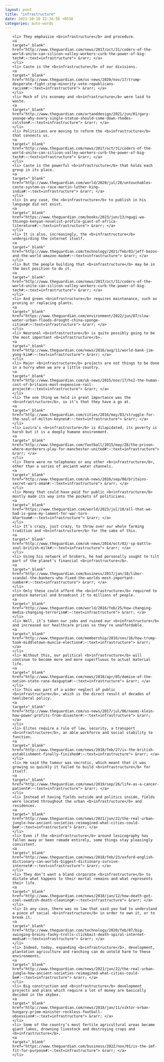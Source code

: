 ```yaml
---
layout: post
title: "infrastructure"
date: 2023-10-10 12:34:56 +0530
categories: auto-words
---
```

<ol>

    <li> They emphasise <b>infrastructure</b> and procedure.
    <a 
    target="_blank" 
    href="http://www.theguardian.com/news/2017/oct/31/coders-of-the-world-unite-can-silicon-valley-workers-curb-the-power-of-big-tech#:~:text=infrastructure"> &rarr; </a>
    </li>
    <li> Caste is the <b>infrastructure</b> of our divisions.
    <a 
    target="_blank" 
    href="http://www.theguardian.com/us-news/2020/nov/17/trump-desperate-fight-stop-minority-vote-republicans-racism#:~:text=infrastructure"> &rarr; </a>
    </li>
    <li> Much of its economy and <b>infrastructure</b> were laid to waste.
    <a 
    target="_blank" 
    href="http://www.theguardian.com/artanddesign/2021/jun/01/gary-younge-why-every-single-statue-should-come-down-rhodes-colston#:~:text=infrastructure"> &rarr; </a>
    </li>
    <li> Politicians are moving to reform the <b>infrastructure</b> that connects us.
    <a 
    target="_blank" 
    href="http://www.theguardian.com/news/2017/oct/31/coders-of-the-world-unite-can-silicon-valley-workers-curb-the-power-of-big-tech#:~:text=infrastructure"> &rarr; </a>
    </li>
    <li> Caste is the powerful <b>infrastructure</b> that holds each group in its place.
    <a 
    target="_blank" 
    href="http://www.theguardian.com/world/2020/jul/28/untouchables-caste-system-us-race-martin-luther-king-india#:~:text=infrastructure"> &rarr; </a>
    </li>
    <li> In any case, the <b>infrastructure</b> to publish in his language did not exist.
    <a 
    target="_blank" 
    href="https://www.theguardian.com/books/2023/jun/13/ngugi-wa-thiongo-kenyan-novelist-profile-giant-of-africa-literature#:~:text=infrastructure"> &rarr; </a>
    </li>
    <li> It is also, increasingly, the <b>infrastructure</b> undergirding the internet itself.
    <a 
    target="_blank" 
    href="http://www.theguardian.com/technology/2021/feb/03/jeff-bezos-and-the-world-amazon-made#:~:text=infrastructure"> &rarr; </a>
    </li>
    <li> But the people building that <b>infrastructure</b> may be in the best position to do it.
    <a 
    target="_blank" 
    href="http://www.theguardian.com/news/2017/oct/31/coders-of-the-world-unite-can-silicon-valley-workers-curb-the-power-of-big-tech#:~:text=infrastructure"> &rarr; </a>
    </li>
    <li> And green <b>infrastructure</b> requires maintenance, such as pruning or replacing plants.
    <a 
    target="_blank" 
    href="https://www.theguardian.com/environment/2022/jun/07/slow-water-urban-floods-drought-china-sponge-cities#:~:text=infrastructure"> &rarr; </a>
    </li>
    <li> Neuronal <b>infrastructure</b> is quite possibly going to be the most important <b>infrastructure</b>.
    <a 
    target="_blank" 
    href="http://www.theguardian.com/news/2016/aug/11/world-bank-jim-yong-kim#:~:text=infrastructure"> &rarr; </a>
    </li>
    <li> Major <b>infrastructure</b> projects are not things to be done in a hurry when we are a little country.
    <a 
    target="_blank" 
    href="http://www.theguardian.com/uk-news/2015/nov/17/hs2-the-human-cost-of-britains-most-expensive-rail-project#:~:text=infrastructure"> &rarr; </a>
    </li>
    <li> The one thing we held in great importance was the <b>infrastructure</b>, so it’s that they have a go at.
    <a 
    target="_blank" 
    href="http://www.theguardian.com/cities/2016/may/03/struggle-for-the-soul-of-milton-keynes#:~:text=infrastructure"> &rarr; </a>
    </li>
    <li> Luzira’s <b>infrastructure</b> is dilapidated, its poverty is harsh but it is a deeply humane environment.
    <a 
    target="_blank" 
    href="http://www.theguardian.com/football/2015/may/28/the-prison-where-murderers-play-for-manchester-united#:~:text=infrastructure"> &rarr; </a>
    </li>
    <li> There were no telephones or any other <b>infrastructure</b>, other than a series of ancient water channels.
    <a 
    target="_blank" 
    href="http://www.theguardian.com/uk-news/2016/sep/08/britains-secret-wars-oman#:~:text=infrastructure"> &rarr; </a>
    </li>
    <li> Money that could have paid for public <b>infrastructure</b> mostly made its way into the pockets of politicians.
    <a 
    target="_blank" 
    href="https://www.theguardian.com/world/2023/jul/18/all-that-we-had-is-gone-my-lament-for-war-torn-khartoum#:~:text=infrastructure"> &rarr; </a>
    </li>
    <li> It’s crazy, just crazy, to throw over our whole farming tradition and <b>infrastructure</b> for the sake of this.
    <a 
    target="_blank" 
    href="http://www.theguardian.com/uk-news/2014/oct/02/-sp-battle-soul-british-milk#:~:text=infrastructure"> &rarr; </a>
    </li>
    <li> Using his network of brokers, he had personally sought to tilt part of the planet’s financial <b>infrastructure</b>.
    <a 
    target="_blank" 
    href="http://www.theguardian.com/business/2017/jan/18/libor-scandal-the-bankers-who-fixed-the-worlds-most-important-number#:~:text=infrastructure"> &rarr; </a>
    </li>
    <li> Only these could afford the <b>infrastructure</b> required to produce material and broadcast it to millions of people.
    <a 
    target="_blank" 
    href="http://www.theguardian.com/world/2016/feb/25/how-changing-media-changing-terrorism#:~:text=infrastructure"> &rarr; </a>
    </li>
    <li> Well, it’s taken our jobs and ruined our <b>infrastructure</b> and increased our healthcare prices so they’re unaffordable.
    <a 
    target="_blank" 
    href="http://www.theguardian.com/membership/2016/nov/16/how-trump-took-middletown-muncie-election#:~:text=infrastructure"> &rarr; </a>
    </li>
    <li> Without this, our political <b>infrastructure</b> will continue to become more and more superfluous to actual material life.
    <a 
    target="_blank" 
    href="http://www.theguardian.com/news/2018/apr/05/demise-of-the-nation-state-rana-dasgupta#:~:text=infrastructure"> &rarr; </a>
    </li>
    <li> This was part of a wider neglect of public <b>infrastructure</b>, which is the direct result of decades of neoliberal policy.
    <a 
    target="_blank" 
    href="http://www.theguardian.com/us-news/2017/jul/06/naomi-klein-how-power-profits-from-disaster#:~:text=infrastructure"> &rarr; </a>
    </li>
    <li> Elites require a rule of law, security, a transport <b>infrastructure</b>, an able workforce and social stability to function.
    <a 
    target="_blank" 
    href="http://www.theguardian.com/news/2018/feb/27/is-the-british-establishment-finally-finished#:~:text=infrastructure"> &rarr; </a>
    </li>
    <li> He said the tumour was necrotic, which meant that it was growing so quickly it failed to build <b>infrastructure</b> for itself.
    <a 
    target="_blank" 
    href="http://www.theguardian.com/news/2019/sep/26/life-as-a-cancer-patient#:~:text=infrastructure"> &rarr; </a>
    </li>
    <li> Instead of having fields outside and politics inside, fields were located throughout the urban <b>infrastructure</b> and residences.
    <a 
    target="_blank" 
    href="http://www.theguardian.com/news/2021/jun/22/the-real-urban-jungle-how-ancient-societies-reimagined-what-cities-could-be#:~:text=infrastructure"> &rarr; </a>
    </li>
    <li> Even if the <b>infrastructure</b> around lexicography has fallen away or been remade entirely, some things stay pleasingly consistent.
    <a 
    target="_blank" 
    href="http://www.theguardian.com/news/2018/feb/23/oxford-english-dictionary-can-worlds-biggest-dictionary-survive-internet#:~:text=infrastructure"> &rarr; </a>
    </li>
    <li> They don’t want a bland corporate <b>infrastructure</b> to dictate what happens to their mortal remains and what represents their life.
    <a 
    target="_blank" 
    href="http://www.theguardian.com/news/2018/jan/12/how-death-got-cool-swedish-death-cleaning#:~:text=infrastructure"> &rarr; </a>
    </li>
    <li> In any case, there was no law that said you had to understand a piece of social <b>infrastructure</b> in order to own it, or to break it.
    <a 
    target="_blank" 
    href="http://www.theguardian.com/technology/2020/feb/07/big-swinging-brains-fashy-trolls-clickbait-death-spiral-internet-media#:~:text=infrastructure"> &rarr; </a>
    </li>
    <li> Indeed, today, expanding <b>infrastructure</b>, development, plantation agriculture and ranching can do untold harm to these environments.
    <a 
    target="_blank" 
    href="http://www.theguardian.com/news/2021/jun/22/the-real-urban-jungle-how-ancient-societies-reimagined-what-cities-could-be#:~:text=infrastructure"> &rarr; </a>
    </li>
    <li> Big construction and <b>infrastructure</b> development projects and plans which require a lot of money are basically decided in the skybox.
    <a 
    target="_blank" 
    href="http://www.theguardian.com/news/2018/jan/11/viktor-orban-hungary-prime-minister-reckless-football-obsession#:~:text=infrastructure"> &rarr; </a>
    </li>
    <li> Some of the country’s most fertile agricultural areas became giant lakes, drowning livestock and destroying crops and <b>infrastructure</b>.
    <a 
    target="_blank" 
    href="https://www.theguardian.com/business/2022/nov/01/is-the-imf-fit-for-purpose#:~:text=infrastructure"> &rarr; </a>
    </li>